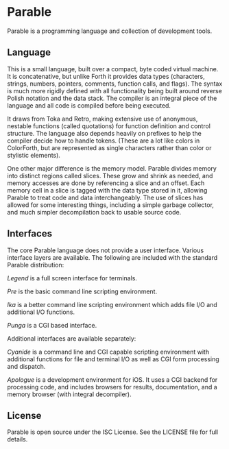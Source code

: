 # Parable

Parable is a programming language and collection of development tools.

## Language

This is a small language, built over a compact, byte coded virtual machine. It is concatenative, but unlike Forth it provides data types (characters, strings, numbers, pointers, comments, function calls, and flags). The syntax is much more rigidly defined with all functionality being built around reverse Polish notation and the data stack. The compiler is an integral piece of the language and all code is compiled before being executed.

It draws from Toka and Retro, making extensive use of anonymous, nestable functions (called quotations) for function definition and control structure. The language also depends heavily on prefixes to help the compiler decide how to handle tokens. (These are a lot like colors in ColorForth, but are represented as single characters rather than color or stylistic elements).

One other major difference is the memory model. Parable divides memory into distinct regions called slices. These grow and shrink as needed, and memory accesses are done by referencing a slice and an offset. Each memory cell in a slice is tagged with the data type stored in it, allowing Parable to treat code and data interchangeably. The use of slices has allowed for some interesting things, including a simple garbage collector, and much simpler decompilation back to usable source code.

## Interfaces

The core Parable language does not provide a user interface. Various interface layers are available. The following are included with the standard Parable distribution:

*Legend* is a full screen interface for terminals.

*Pre* is the basic command line scripting environment.

*Ika* is a better command line scripting environment which adds file I/O and additional I/O functions.

*Punga* is a CGI based interface.

Additional interfaces are available separately:

*Cyanide* is a command line and CGI capable scripting environment with additional functions for file and terminal I/O as well as CGI form processing and dispatch.

*Apologue* is a development environment for iOS. It uses a CGI backend for processing code, and includes browsers for results, documentation, and a memory browser (with integral decompiler).

## License

Parable is open source under the ISC License. See the LICENSE file for full details.